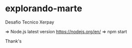 # explorando-marte
Desafio Tecnico Xerpay

=> Node.js latest version
https://nodejs.org/en/
=> npm start

Thank's
